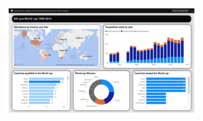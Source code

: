 ![Dashboard Worldcup](https://github.com/anhbk177/dashboard-worldcup_anhnvh5/blob/main/dashboard-worldcup_page-0001.jpg?raw=true)
